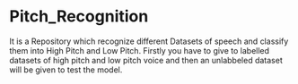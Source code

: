 # Pitch_Recognition
It is a Repository which recognize different Datasets of speech and classify them into High Pitch and Low Pitch.
Firstly you have to give to labelled datasets of high pitch and low pitch voice and then an unlabbeled dataset will be given to test the model.
